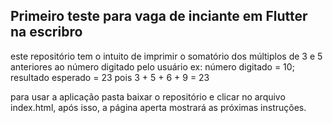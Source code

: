 ## Primeiro teste para vaga de inciante em Flutter na escribro

este repositório tem o intuito de imprimir o somatório dos múltiplos de 3 e 5 anteriores ao número digitado pelo usuário
ex: número digitado = 10; resultado esperado = 23 pois 3 + 5 + 6 + 9 = 23

para usar a aplicação pasta baixar o repositório e clicar no arquivo index.html, após isso, a página aperta mostrará as próximas instruções.

